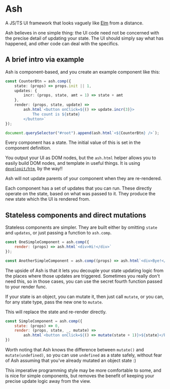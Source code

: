 # Ash

A JS/TS UI framework that looks vaguely like [Elm](https://elm-lang.org) from a distance.

Ash believes in one simple thing:
the UI code need not be concerned with the precise detail of updating your state.
The UI should simply say what has happened, and other code can deal with the specifics.

## A brief intro via example

Ash is component-based, and you create an example component like this:

```ts
const CounterBtn = ash.comp({
    state: (props) => props.init || 1,
    updates: {
        incr: (props, state, amt = 1) => state + amt
    },
    render: (props, state, update) =>
        ash.html`<button onClick=${() => update.incr(3)}>
            The count is ${state}
        </button>`
});

document.querySelector("#root").append(ash.html`<${CounterBtn} />`);
```

Every component has a state. The initial value of this is set in the component definition.

You output your UI as DOM nodes, but the `ash.html` helper allows you to easily build DOM nodes,
and template in useful things.
It is using [`developit/htm`](https://github.com/developit/htm), by the way!!

Ash will not update parents of your component when they are re-rendered.

Each component has a set of updates that you can run.
These directly operate on the state, based on what was passed to it.
They produce the new state which the UI is rendered from.

## Stateless components and direct mutations

Stateless components are simpler.
They are built either by omitting `state` and `updates`, or just passing a function to `ash.comp`.

```js
const OneSimpleComponent = ash.comp({
    render: (props) => ash.html`<div>Hi!</div>`
});

const AnotherSimpleComponent = ash.comp((props) => ash.html`<div>Bye!</div>`);
```

The upside of Ash is that it lets you decouple your state updating logic from the places where
those updates are triggered.
Sometimes you really don't need this, so in those cases,
you can use the secret fourth function passed to your render func.

If your state is an object, you can mutate it, then just call `mutate`,
or you can, for any state type, pass the new one to `mutate`.

This will replace the state and re-render directly.

```js
const SimpleComponent = ash.comp({
    state: (props) => 0,
    render: (props, state, _, mutate) =>
        ash.html`<button onClick=${() => mutate(state + 1)}>${state}</button>`
})
```

Worth noting that Ash knows the difference between `mutate()` and `mutate(undefined)`,
so you can use `undefined` as a state safely,
without fear of Ash assuming that you've already mutated an object state :)

This imperative programming style may be more comfortable to some,
and is nice for simple components,
but removes the benefit of keeping your precise update logic away from the view.